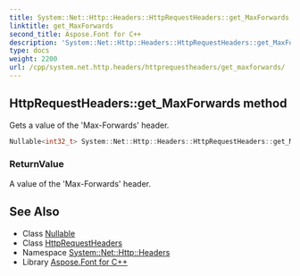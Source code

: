```yaml
---
title: System::Net::Http::Headers::HttpRequestHeaders::get_MaxForwards method
linktitle: get_MaxForwards
second_title: Aspose.Font for C++
description: 'System::Net::Http::Headers::HttpRequestHeaders::get_MaxForwards method. Gets a value of the ''Max-Forwards'' header in C++.'
type: docs
weight: 2200
url: /cpp/system.net.http.headers/httprequestheaders/get_maxforwards/
---
```

## HttpRequestHeaders::get_MaxForwards method


Gets a value of the 'Max-Forwards' header.

```cpp
Nullable<int32_t> System::Net::Http::Headers::HttpRequestHeaders::get_MaxForwards()
```


### ReturnValue

A value of the 'Max-Forwards' header.

## See Also

* Class [Nullable](../../../system/nullable/)
* Class [HttpRequestHeaders](../)
* Namespace [System::Net::Http::Headers](../../)
* Library [Aspose.Font for C++](../../../)
